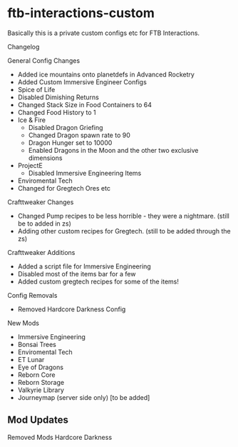 # ftb-interactions-custom
Basically this is a private custom configs etc for FTB Interactions.

Changelog 
 
General Config Changes 
- Added ice mountains onto planetdefs in Advanced Rocketry
- Added Custom Immersive Engineer Configs
 - Spice of Life
  - Disabled Dimishing Returns 
  - Changed Stack Size in Food Containers to 64  
  - Changed Food History to 1
- Ice & Fire
  - Disabled Dragon Griefing
  - Changed Dragon spawn rate to 90
  - Dragon Hunger set to 10000
  - Enabled Dragons in the Moon and the other two exclusive dimensions
- ProjectE 
   - Disabled Immersive Engineering Items  
- Enviromental Tech
- Changed for Gregtech Ores etc

Crafttweaker Changes
- Changed Pump recipes to be less horrible - they were a nightmare. (still be to added in zs)
- Adding other custom recipes for Gregtech. (still to be added through the zs)

Crafttweaker Additions
- Added a script file for Immersive Engineering
- Disabled most of the items bar for a few
- Added custom gregtech recipes for some of the items!

Config Removals
- Removed Hardcore Darkness Config

New Mods
- Immersive Engineering
- Bonsai Trees
- Enviromental Tech
- ET Lunar
- Eye of Dragons
- Reborn Core
- Reborn Storage
- Valkyrie Library
- Journeymap (server side only) [to be added]

Mod Updates
- 

Removed Mods
Hardcore Darkness


